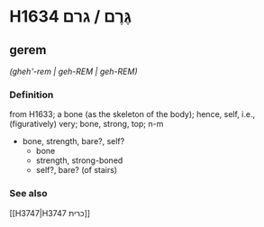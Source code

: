 # H1634 גֶּרֶם / גרם

## gerem

_(gheh'-rem | ɡeh-REM | ɡeh-REM)_

### Definition

from H1633; a bone (as the skeleton of the body); hence, self, i.e., (figuratively) very; bone, strong, top; n-m

- bone, strength, bare?, self?
  - bone
  - strength, strong-boned
  - self?, bare? (of stairs)

### See also

[[H3747|H3747 כרית]]
